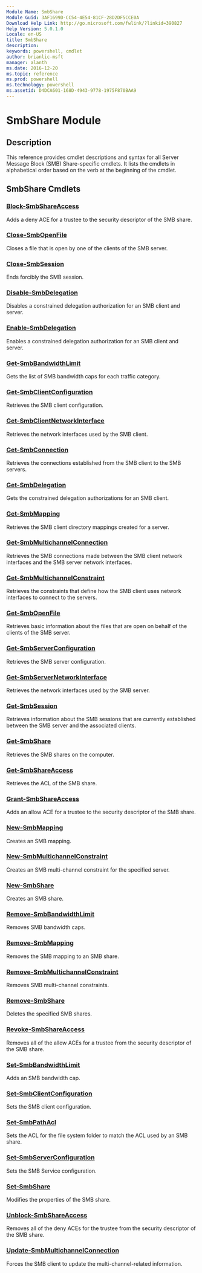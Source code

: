 ```yaml
---
Module Name: SmbShare
Module Guid: 3AF1699D-CC54-4E54-81CF-28D2DF5CCE0A
Download Help Link: http://go.microsoft.com/fwlink/?linkid=390827
Help Version: 5.0.1.0
Locale: en-US
title: SmbShare
description: 
keywords: powershell, cmdlet
author: brianlic-msft
manager: alanth
ms.date: 2016-12-20
ms.topic: reference
ms.prod: powershell
ms.technology: powershell
ms.assetid: D4DCA601-168D-4943-9778-1975F870BAA9
---
```


# SmbShare Module
## Description
This reference provides cmdlet descriptions and syntax for all Server Message Block (SMB) Share-specific cmdlets. It lists the cmdlets in alphabetical order based on the verb at the beginning of the cmdlet.

## SmbShare Cmdlets
### [Block-SmbShareAccess](./Block-SmbShareAccess.md)
Adds a deny ACE for a trustee to the security descriptor of the SMB share.

### [Close-SmbOpenFile](./Close-SmbOpenFile.md)
Closes a file that is open by one of the clients of the SMB server.

### [Close-SmbSession](./Close-SmbSession.md)
Ends forcibly the SMB session.

### [Disable-SmbDelegation](./Disable-SmbDelegation.md)
Disables a constrained delegation authorization for an SMB client and server.

### [Enable-SmbDelegation](./Enable-SmbDelegation.md)
Enables a constrained delegation authorization for an SMB client and server.

### [Get-SmbBandwidthLimit](./Get-SmbBandwidthLimit.md)
Gets the list of SMB bandwidth caps for each traffic category.

### [Get-SmbClientConfiguration](./Get-SmbClientConfiguration.md)
Retrieves the SMB client configuration.

### [Get-SmbClientNetworkInterface](./Get-SmbClientNetworkInterface.md)
Retrieves the network interfaces used by the SMB client.

### [Get-SmbConnection](./Get-SmbConnection.md)
Retrieves the connections established from the SMB client to the SMB servers.

### [Get-SmbDelegation](./Get-SmbDelegation.md)
Gets the constrained delegation authorizations for an SMB client.

### [Get-SmbMapping](./Get-SmbMapping.md)
Retrieves the SMB client directory mappings created for a server.

### [Get-SmbMultichannelConnection](./Get-SmbMultichannelConnection.md)
Retrieves the SMB connections made between the SMB client network interfaces and the SMB server network interfaces.

### [Get-SmbMultichannelConstraint](./Get-SmbMultichannelConstraint.md)
Retrieves the constraints that define how the SMB client uses network interfaces to connect to the servers.

### [Get-SmbOpenFile](./Get-SmbOpenFile.md)
Retrieves basic information about the files that are open on behalf of the clients of the SMB server.

### [Get-SmbServerConfiguration](./Get-SmbServerConfiguration.md)
Retrieves the SMB server configuration.

### [Get-SmbServerNetworkInterface](./Get-SmbServerNetworkInterface.md)
Retrieves the network interfaces used by the SMB server.

### [Get-SmbSession](./Get-SmbSession.md)
Retrieves information about the SMB sessions that are currently established between the SMB server and the associated clients.

### [Get-SmbShare](./Get-SmbShare.md)
Retrieves the SMB shares on the computer.

### [Get-SmbShareAccess](./Get-SmbShareAccess.md)
Retrieves the ACL of the SMB share.

### [Grant-SmbShareAccess](./Grant-SmbShareAccess.md)
Adds an allow ACE for a trustee to the security descriptor of the SMB share.

### [New-SmbMapping](./New-SmbMapping.md)
Creates an SMB mapping.

### [New-SmbMultichannelConstraint](./New-SmbMultichannelConstraint.md)
Creates an SMB multi-channel constraint for the specified server.

### [New-SmbShare](./New-SmbShare.md)
Creates an SMB share.

### [Remove-SmbBandwidthLimit](./Remove-SmbBandwidthLimit.md)
Removes SMB bandwidth caps.

### [Remove-SmbMapping](./Remove-SmbMapping.md)
Removes the SMB mapping to an SMB share.

### [Remove-SmbMultichannelConstraint](./Remove-SmbMultichannelConstraint.md)
Removes SMB multi-channel constraints.

### [Remove-SmbShare](./Remove-SmbShare.md)
Deletes the specified SMB shares.

### [Revoke-SmbShareAccess](./Revoke-SmbShareAccess.md)
Removes all of the allow ACEs for a trustee from the security descriptor of the SMB share.

### [Set-SmbBandwidthLimit](./Set-SmbBandwidthLimit.md)
Adds an SMB bandwidth cap.

### [Set-SmbClientConfiguration](./Set-SmbClientConfiguration.md)
Sets the SMB client configuration.

### [Set-SmbPathAcl](./Set-SmbPathAcl.md)
Sets the ACL for the file system folder to match the ACL used by an SMB share.

### [Set-SmbServerConfiguration](./Set-SmbServerConfiguration.md)
Sets the SMB Service configuration.

### [Set-SmbShare](./Set-SmbShare.md)
Modifies the properties of the SMB share.

### [Unblock-SmbShareAccess](./Unblock-SmbShareAccess.md)
Removes all of the deny ACEs for the trustee from the security descriptor of the SMB share.

### [Update-SmbMultichannelConnection](./Update-SmbMultichannelConnection.md)
Forces the SMB client to update the multi-channel-related information.

